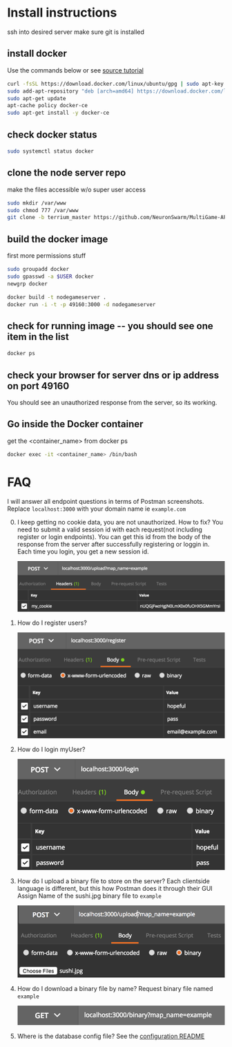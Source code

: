 Install instructions
============
ssh into desired server
make sure git is installed
## install docker 
Use the commands below or see [source tutorial](https://www.digitalocean.com/community/tutorials/how-to-install-and-use-docker-on-ubuntu-16-04)
```bash
curl -fsSL https://download.docker.com/linux/ubuntu/gpg | sudo apt-key add -
sudo add-apt-repository "deb [arch=amd64] https://download.docker.com/linux/ubuntu $(lsb_release -cs) stable"
sudo apt-get update
apt-cache policy docker-ce
sudo apt-get install -y docker-ce
```
## check docker status
```bash
sudo systemctl status docker
```

## clone the node server repo
make the files accessible w/o super user access
```bash
sudo mkdir /var/www
sudo chmod 777 /var/www
git clone -b terrium_master https://github.com/NeuronSwarm/MultiGame-API.git /var/www/node_server
```

## build the docker image
first more permissions stuff
```bash
sudo groupadd docker
sudo gpasswd -a $USER docker
newgrp docker
```
```bash
docker build -t nodegameserver .
docker run -i -t -p 49160:3000 -d nodegameserver
```

## check for running image -- you should see one item in the list
```bash
docker ps
```

## check your browser for server dns or ip address on port 49160
You should see an unauthorized response from the server, so its working.

## Go inside the Docker container
get the <container_name> from docker ps
```bash
docker exec -it <container_name> /bin/bash
```

# FAQ
I will answer all endpoint questions in terms of Postman screenshots.
Replace `localhost:3000` with your domain name ie `example.com`

0) I keep getting no cookie data, you are not unauthorized.  How to fix?
    You need to submit a valid session id with each request(not including register or login endpoints).
    You can get this id from the body of the response from the server after successfully registering or loggin in.
    Each time you login, you get a new session id.

    ![Session](docs/images/session.png)

1) How do I register users?

    ![Register](docs/images/register.png)

2) How do I login myUser?

    ![Login](docs/images/login.png)

3) How do I upload a binary file to store on the server?
    Each clientside language is different, but this how Postman does it through their GUI
    Assign Name of the sushi.jpg binary file to `example`

    ![Upload](docs/images/upload.png)

4) How do I download a binary file by name?
    Request binary file named `example`

    ![Download](docs/images/download.png)

5) Where is the database config file?
    See the [configuration README](docs/configuration.md)

